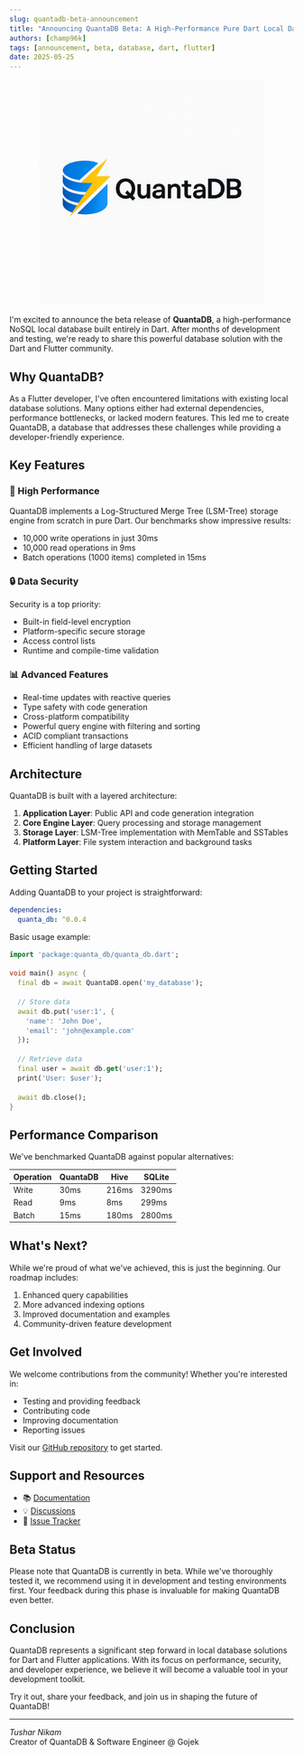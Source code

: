 ```yaml
---
slug: quantadb-beta-announcement
title: "Announcing QuantaDB Beta: A High-Performance Pure Dart Local Database"
authors: [champ96k]
tags: [announcement, beta, database, dart, flutter]
date: 2025-05-25
---
```


<p align="center">
  <img src="https://raw.githubusercontent.com/champ96k/quanta_db/master/logo.png" alt="QuantaDB Logo" width="400"/>
</p>

I'm excited to announce the beta release of **QuantaDB**, a high-performance NoSQL local database built entirely in Dart. After months of development and testing, we're ready to share this powerful database solution with the Dart and Flutter community.

## Why QuantaDB?

As a Flutter developer, I've often encountered limitations with existing local database solutions. Many options either had external dependencies, performance bottlenecks, or lacked modern features. This led me to create QuantaDB, a database that addresses these challenges while providing a developer-friendly experience.

## Key Features

### 🚀 High Performance

QuantaDB implements a Log-Structured Merge Tree (LSM-Tree) storage engine from scratch in pure Dart. Our benchmarks show impressive results:

- 10,000 write operations in just 30ms
- 10,000 read operations in 9ms
- Batch operations (1000 items) completed in 15ms

### 🔒 Data Security

Security is a top priority:

- Built-in field-level encryption
- Platform-specific secure storage
- Access control lists
- Runtime and compile-time validation

### 📊 Advanced Features

- Real-time updates with reactive queries
- Type safety with code generation
- Cross-platform compatibility
- Powerful query engine with filtering and sorting
- ACID compliant transactions
- Efficient handling of large datasets

## Architecture

QuantaDB is built with a layered architecture:

1. **Application Layer**: Public API and code generation integration
2. **Core Engine Layer**: Query processing and storage management
3. **Storage Layer**: LSM-Tree implementation with MemTable and SSTables
4. **Platform Layer**: File system interaction and background tasks

## Getting Started

Adding QuantaDB to your project is straightforward:

```yaml
dependencies:
  quanta_db: ^0.0.4
```

Basic usage example:

```dart
import 'package:quanta_db/quanta_db.dart';

void main() async {
  final db = await QuantaDB.open('my_database');

  // Store data
  await db.put('user:1', {
    'name': 'John Doe',
    'email': 'john@example.com'
  });

  // Retrieve data
  final user = await db.get('user:1');
  print('User: $user');

  await db.close();
}
```

## Performance Comparison

We've benchmarked QuantaDB against popular alternatives:

| Operation | QuantaDB | Hive  | SQLite |
| --------- | -------- | ----- | ------ |
| Write     | 30ms     | 216ms | 3290ms |
| Read      | 9ms      | 8ms   | 299ms  |
| Batch     | 15ms     | 180ms | 2800ms |

## What's Next?

While we're proud of what we've achieved, this is just the beginning. Our roadmap includes:

1. Enhanced query capabilities
2. More advanced indexing options
3. Improved documentation and examples
4. Community-driven feature development

## Get Involved

We welcome contributions from the community! Whether you're interested in:

- Testing and providing feedback
- Contributing code
- Improving documentation
- Reporting issues

Visit our [GitHub repository](https://github.com/champ96k/quanta_db) to get started.

## Support and Resources

- 📚 [Documentation](https://github.com/champ96k/quanta_db/wiki)
- 💡 [Discussions](https://github.com/champ96k/quanta_db/discussions)
- 🐛 [Issue Tracker](https://github.com/champ96k/quanta_db/issues)

## Beta Status

Please note that QuantaDB is currently in beta. While we've thoroughly tested it, we recommend using it in development and testing environments first. Your feedback during this phase is invaluable for making QuantaDB even better.

## Conclusion

QuantaDB represents a significant step forward in local database solutions for Dart and Flutter applications. With its focus on performance, security, and developer experience, we believe it will become a valuable tool in your development toolkit.

Try it out, share your feedback, and join us in shaping the future of QuantaDB!

---

_Tushar Nikam_  
Creator of QuantaDB & Software Engineer @ Gojek
